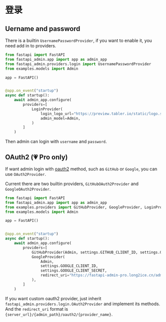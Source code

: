 # 登录

## Uername and password

There is a builtin `UsernamePasswordProvider`, if you want to enable it, you need add in to providers.

```python
from fastapi import FastAPI
from fastapi_admin.app import app as admin_app
from fastapi_admin.providers.login import UsernamePasswordProvider
from examples.models import Admin

app = FastAPI()


@app.on_event("startup")
async def startup():
    await admin_app.configure(
        providers=[
            LoginProvider(
                login_logo_url="https://preview.tabler.io/static/logo.svg",
                admin_model=Admin,
            )
        ]
    )
```

Then admin can login with `username` and `password`.

## OAuth2  (💗 Pro only)

If want admin login with [oauth2](https://datatracker.ietf.org/doc/html/rfc6749) method, such as `GitHub` or `Google`,
you can use `OAuth2Provider`.

Current there are two builtin providers, `GitHubOAuth2Provider` and `GoogleOAuth2Provider`.

```python
from fastapi import FastAPI
from fastapi_admin.app import app as admin_app
from examples.providers import GitHubProvider, GoogleProvider, LoginProvider
from examples.models import Admin

app = FastAPI()


@app.on_event("startup")
async def startup():
    await admin_app.configure(
        providers=[
            GitHubProvider(Admin, settings.GITHUB_CLIENT_ID, settings.GITHUB_CLIENT_SECRET),
            GoogleProvider(
                Admin,
                settings.GOOGLE_CLIENT_ID,
                settings.GOOGLE_CLIENT_SECRET,
                redirect_uri="https://fastapi-admin-pro.long2ice.cn/admin/oauth2/google_oauth2_provider",
            ),
        ]
    )
```

If you want custom oauth2 provider, just inherit `fastapi_admin.providers.login.OAuth2Provider` and implement its
methods. And the `redirect_uri` format is `{server_url}/{admin_path}/oauth2/{provider_name}`.
